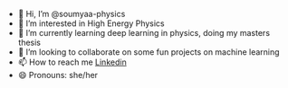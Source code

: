 - 👋 Hi, I’m @soumyaa-physics
- 👀 I’m interested in High Energy Physics
- 🌱 I’m currently learning deep learning in physics, doing my masters thesis
- 💞️ I’m looking to collaborate on some fun projects on machine learning
- 📫 How to reach me [Linkedin](https://www.linkedin.com/in/soumyaa-v-900548190/)
- 😄 Pronouns: she/her


<!---
soumyaa-physics/soumyaa-physics is a ✨ special ✨ repository because its `README.md` (this file) appears on your GitHub profile.
You can click the Preview link to take a look at your changes.
--->
